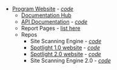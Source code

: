 

* [Program Website](https://digital.gov/site-scanning) - _[code](https://github.com/GSA/digitalgov.gov/tree/main/content/guides/site-scanning)_
  * [Documentation Hub](https://github.com/18F/site-scanning-documentation)
  * [API Documentation](https://open.gsa.gov/api/spotlight-api/) - _[code](https://github.com/GSA/open-gsa-redesign/blob/master/_apidocs/spotlight-api.md)_
  * Report Pages - [list here](/report-pages)
  * Repos
    * Site Scanning Engine - _[code](https://github.com/18F/Spotlight)_
    * [Spotlight 1.0 website](https://spotlight.app.cloud.gov/) - _[code](https://github.com/18F/Spotlight)_
    * [Spotlight 2.0 website](https://federalist-05e4f538-b6c2-49a0-a38c-262ad093ad6d.app.cloud.gov/site/18f/spotlight-ui/) - _[code](https://github.com/18F/Spotlight-ui)_
    * Site Scanning Engine 2.0 - _[code](https://github.com/18F/site-scanning-two)_
    
    
    
